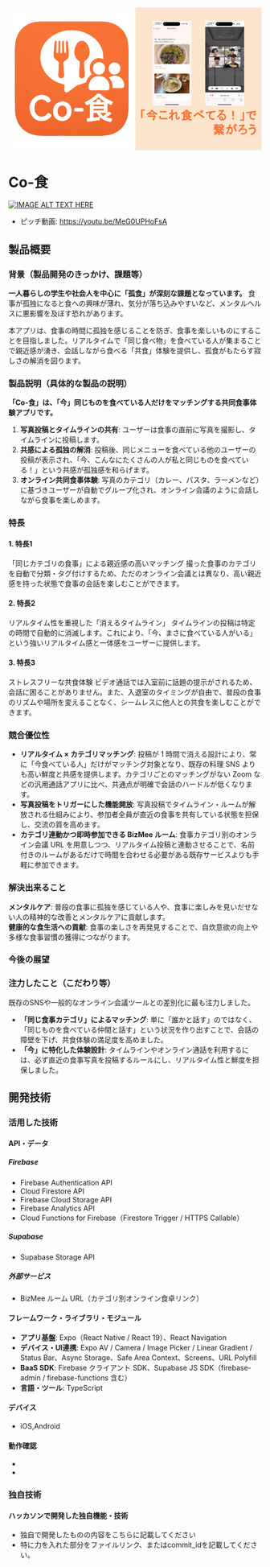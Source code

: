 <p align="center">
  <img src="docs/assets/co-shoku-hero.png" alt="Co-食のロゴと『今これ食べてる！』で繋がろう" width="720">
</p>

# Co-食

[![IMAGE ALT TEXT HERE](https://jphacks.com/wp-content/uploads/2025/05/JPHACKS2025_ogp.jpg)](https://www.youtube.com/watch?v=lA9EluZugD8)

* ピッチ動画: https://youtu.be/MeG0UPHoFsA

## 製品概要
### 背景（製品開発のきっかけ、課題等）
**一人暮らしの学生や社会人を中心に「孤食」が深刻な課題となっています。** 食事が孤独になると食への興味が薄れ、気分が落ち込みやすいなど、メンタルヘルスに悪影響を及ぼす恐れがあります。

本アプリは、食事の時間に孤独を感じることを防ぎ、食事を楽しいものにすることを目指しました。リアルタイムで「同じ食べ物」を食べている人が集まることで親近感が湧き、会話しながら食べる「共食」体験を提供し、孤食がもたらす寂しさの解消を図ります。
### 製品説明（具体的な製品の説明）
**「Co-食」は、「今」同じものを食べている人だけをマッチングする共同食事体験アプリです。**
1. **写真投稿とタイムラインの共有**: ユーザーは食事の直前に写真を撮影し、タイムラインに投稿します。
2. **共感による孤独の解消**: 投稿後、同じメニューを食べている他のユーザーの投稿が表示され、「今、こんなにたくさんの人が私と同じものを食べている！」という共感が孤独感を和らげます。
3. **オンライン共同食事体験**: 写真のカテゴリ（カレー、パスタ、ラーメンなど）に基づきユーザーが自動でグループ化され、オンライン会議のように会話しながら食事を楽しめます。
### 特長
#### 1. 特長1
「同じカテゴリの食事」による親近感の高いマッチング 撮った食事のカテゴリを自動で分類・タグ付けするため、ただのオンライン会議とは異なり、高い親近感を持った状態で食事の会話を楽しむことができます。
#### 2. 特長2
リアルタイム性を重視した「消えるタイムライン」 タイムラインの投稿は特定の時間で自動的に消滅します。これにより、「今、まさに食べている人がいる」という強いリアルタイム感と一体感をユーザーに提供します。
#### 3. 特長3
ストレスフリーな共食体験 ビデオ通話では入室前に話題の提示がされるため、会話に困ることがありません。また、入退室のタイミングが自由で、普段の食事のリズムや場所を変えることなく、シームレスに他人との共食を楽しむことができます。

### 競合優位性
- **リアルタイム × カテゴリマッチング**: 投稿が 1 時間で消える設計により、常に「今食べている人」だけがマッチング対象となり、既存の料理 SNS よりも高い鮮度と共感を提供します。カテゴリごとのマッチングがない Zoom などの汎用通話アプリに比べ、共通点が明確で会話のハードルが低くなります。
- **写真投稿をトリガーにした機能開放**: 写真投稿でタイムライン・ルームが解放される仕組みにより、参加者全員が直近の食事を共有している状態を担保し、交流の質を高めます。
- **カテゴリ連動かつ即時参加できる BizMee ルーム**: 食事カテゴリ別のオンライン会議 URL を用意しつつ、リアルタイム投稿と連動させることで、名前付きのルームがあるだけで時間を合わせる必要がある既存サービスよりも手軽に参加できます。

### 解決出来ること
**メンタルケア**: 普段の食事に孤独を感じている人や、食事に楽しみを見いだせない人の精神的な改善とメンタルケアに貢献します。  
**健康的な食生活への貢献**: 食事の楽しさを再発見することで、自炊意欲の向上や多様な食事習慣の獲得につながります。
### 今後の展望
### 注力したこと（こだわり等）
既存のSNSや一般的なオンライン会議ツールとの差別化に最も注力しました。
* **「同じ食事カテゴリ」によるマッチング**: 単に「誰かと話す」のではなく、「同じものを食べている仲間と話す」という状況を作り出すことで、会話の障壁を下げ、共食体験の満足度を高めました。
* **「今」に特化した体験設計**: タイムラインやオンライン通話を利用するには、必ず直近の食事写真を投稿するルールにし、リアルタイム性と鮮度を担保しました。

## 開発技術
### 活用した技術
#### API・データ
##### Firebase
* Firebase Authentication API
* Cloud Firestore API
* Firebase Cloud Storage API
* Firebase Analytics API
* Cloud Functions for Firebase（Firestore Trigger / HTTPS Callable）

##### Supabase
* Supabase Storage API

##### 外部サービス
* BizMee ルーム URL（カテゴリ別オンライン食卓リンク）

#### フレームワーク・ライブラリ・モジュール
* **アプリ基盤**: Expo（React Native / React 19）、React Navigation
* **デバイス・UI連携**: Expo AV / Camera / Image Picker / Linear Gradient / Status Bar、Async Storage、Safe Area Context、Screens、URL Polyfill
* **BaaS SDK**: Firebase クライアント SDK、Supabase JS SDK（firebase-admin / firebase-functions 含む）
* **言語・ツール**: TypeScript

#### デバイス
* iOS,Android

#### 動作確認
* 
* 

### 独自技術
#### ハッカソンで開発した独自機能・技術
* 独自で開発したものの内容をこちらに記載してください
* 特に力を入れた部分をファイルリンク、またはcommit_idを記載してください。
